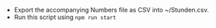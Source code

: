 - Export the accompanying Numbers file as CSV into ~/Stunden.csv.
- Run this script using `npm run start`
